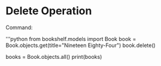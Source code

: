 # Delete Operation

Command:

'''python
from bookshelf.models import Book
book = Book.objects.get(title="Nineteen Eighty-Four")
book.delete()

books = Book.objects.all()
print(books)
